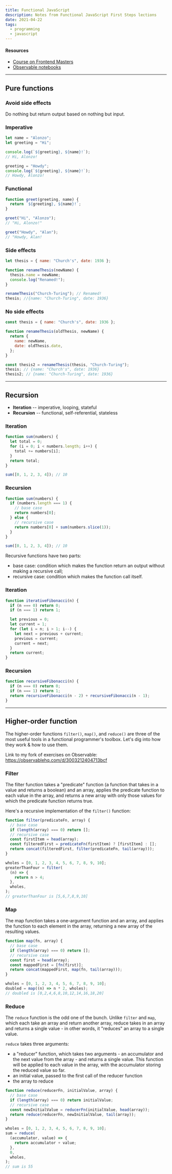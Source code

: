 ```yaml
---
title: Functional JavaScript
description: Notes from Functional JavaScript First Steps lections
date: 2021-04-22
tags:
  - programming
  - javascript
---
```


#### Resources

- [Course on Frontend Masters](https://frontendmasters.com/courses/functional-first-steps)
- [Observable notebooks](https://observablehq.com/collection/@anjana/functional-javascript-first-steps)

---

## Pure functions

### Avoid side effects

Do nothing but return output based on nothing but input.

### Imperative

```javascript
let name = "Alonzo";
let greeting = "Hi";

console.log(`${greeting}, ${name}!`);
// Hi, Alonzo!

greeting = "Howdy";
console.log(`${greeting}, ${name}!`);
// Howdy, Alonzo!
```

### Functional

```javascript
function greet(greeting, name) {
  return `${greeting}, ${name}!`;
}

greet("Hi", "Alonzo");
// "Hi, Alonzo!"

greet("Howdy", "Alan");
// "Howdy, Alan!
```

### Side effects

```javascript
let thesis = { name: "Church's", date: 1936 };

function renameThesis(newName) {
  thesis.name = newName;
  console.log("Renamed!");
}

renameThesis("Church-Turing"); // Renamed!
thesis; //{name: "Church-Turing", date: 1936}
```

### No side effects

```javascript
const thesis = { name: "Church's", date: 1936 };

function renameThesis(oldThesis, newName) {
  return {
    name: newName,
    date: oldThesis.date,
  };
}

const thesis2 = renameThesis(thesis, "Church-Turing");
thesis; // {name: "Church's", date: 1936}
thesis2; // {name: "Church-Turing", date: 1936}
```

---

## Recursion

- **Iteration** -- imperative, looping, stateful
- **Recursion** -- functional, self-referential, stateless

### Iteration

```javascript
function sum(numbers) {
  let total = 0;
  for (i = 0; i < numbers.length; i++) {
    total += numbers[i];
  }
  return total;
}

sum([0, 1, 2, 3, 4]); // 10
```

### Recursion

```javascript
function sum(numbers) {
  if (numbers.length === 1) {
    // base case
    return numbers[0];
  } else {
    // recursive case
    return numbers[0] + sum(numbers.slice(1));
  }
}

sum([0, 1, 2, 3, 4]); // 10
```

Recursive functions have two parts:

- base case: condition which makes the function return an output without making
  a recursive call;
- recursive case: condition which makes the function call itself.

### Iteration

```javascript
function iterativeFibonacci(n) {
  if (n === 0) return 0;
  if (n === 1) return 1;

  let previous = 0;
  let current = 1;
  for (let i = n; i > 1; i--) {
    let next = previous + current;
    previous = current;
    current = next;
  }
  return current;
}
```

### Recursion

```javascript
function recursiveFibonacci(n) {
  if (n === 0) return 0;
  if (n === 1) return 1;
  return recursiveFibonacci(n - 2) + recursiveFibonacci(n - 1);
}
```

---

## Higher-order function

The higher-order functions `filter()`, `map()`, and `reduce()` are three of the
most useful tools in a functional programmer's toolbox. Let's dig into how they
work & how to use them.

Link to my fork of exercises on Observable:
https://observablehq.com/d/3003212404713bcf

### Filter

The filter function takes a "predicate" function (a function that takes in a
value and returns a boolean) and an array, applies the predicate function to
each value in the array, and returns a new array with only those values for
which the predicate function returns true.

Here's a recursive implementation of the `filter()` function:

```javascript
function filter(predicateFn, array) {
  // base case
  if (length(array) === 0) return [];
  // recursive case
  const firstItem = head(array);
  const filteredFirst = predicateFn(firstItem) ? [firstItem] : [];
  return concat(filteredFirst, filter(predicateFn, tail(array)));
}
```

```javascript
wholes = [0, 1, 2, 3, 4, 5, 6, 7, 8, 9, 10];
greaterThanFour = filter(
  (n) => {
    return n > 4;
  },
  wholes,
);
// greaterThanFour is [5,6,7,8,9,10]
```

### Map

The map function takes a one-argument function and an array, and applies the
function to each element in the array, returning a new array of the resulting
values.

```javascript
function map(fn, array) {
  // base case
  if (length(array) === 0) return [];
  // recursive case
  const first = head(array);
  const mappedFirst = [fn(first)];
  return concat(mappedFirst, map(fn, tail(array)));
}
```

```javascript
wholes = [0, 1, 2, 3, 4, 5, 6, 7, 8, 9, 10];
doubled = map((n) => n * 2, wholes);
// doubled is [0,2,4,6,8,10,12,14,16,18,20]
```

### Reduce

The `reduce` function is the odd one of the bunch. Unlike `filter` and `map`,
which each take an array and return another array, reduce takes in an array and
returns a single value - in other words, it "reduces" an array to a single
value.

`reduce` takes three arguments:

- a "reducer" function, which takes two arguments - an accumulator and the next
  value from the array - and returns a single value. This function will be
  applied to each value in the array, with the accumulator storing the reduced
  value so far.
- an initial value, passed to the first call of the reducer function
- the array to reduce

```javascript
function reduce(reducerFn, initialValue, array) {
  // base case
  if (length(array) === 0) return initialValue;
  // recursive case
  const newInitialValue = reducerFn(initialValue, head(array));
  return reduce(reducerFn, newInitialValue, tail(array));
}
```

```javascript
wholes = [0, 1, 2, 3, 4, 5, 6, 7, 8, 9, 10];
sum = reduce(
  (accumulator, value) => {
    return accumulator + value;
  },
  0,
  wholes,
);
// sum is 55
```
